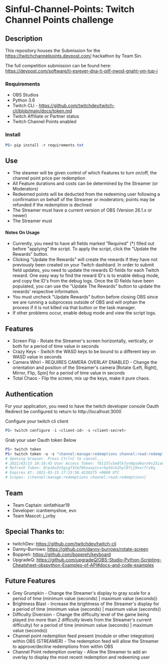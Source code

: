 # Sinful-Channel-Points: Twitch Channel Points challenge
## Description
This repository houses the Submission for the https://twitchchannelpoints.devpost.com/ hackathon by Team Sin.

The full competition submission can be found here: https://devpost.com/software/ti-esrever-dna-ti-pilf-nwod-gnaht-ym-tup-i

### Requirements 
* OBS Studios
* Python 3.6
* Twitch CLI - https://github.com/twitchdev/twitch-cli/blob/main/docs/token.md
* Twitch Affiliate or Partner status
* Twitch Channel Points enabled

### Install
```ps1
PS> pip install -r requirements.txt
```

## Use
* The steamer will be given control of which Features to turn on/off, the channel point price per redemption 
* All Feature durations and costs can be determined by the Streamer (or Moderators)
* Redeemed points will be deducted from the redeeming user following a confirmation on behalf of the Streamer or moderators; points may be refunded if the redemption is declined
* The Streamer must have a current version of OBS (Version 26.1.x or newer)
* The Streamer must 

#### Notes On Usage
* Currently, you need to have all fields marked "Required" (*) filled out before "applying" the script.  To apply the script, click the "Update the Rewards" button.
* Clicking "Update the Rewards" will create the rewards if they have not previously been created on your Twitch dashbard.  In order to submit field updates, you need to update the rewards ID fields for each Twitch reward.  One easy way to find the reward ID's is to enable debug mode, and copy the ID's from the debug logs.  Once the ID fields have been populated, you can use the "Update The Rewards" button to update the rewards' respective information.
* You must uncheck "Update Rewards" button before closing OBS since we are running a subprocess outside of OBS and will orphan the process if it is not killed via that button or the task manager. 
* If other problems occur, enable debug mode and view the script logs.

## Features
* Screen Flip - Rotate the Streamer's screen horizontally, vertically, or both for a period of time value in seconds
* Crazy Keys - Switch the WASD keys to be bound to a different key on WASD value in seconds
* Camera Whirl - REQUIRES CAMERA OVERLAY ENABLED - Change the orientation and position of the Streamer's camera [Rotate (Left, Right), Mirror, Flip, Spin] for a period of time value in seconds
* Total Chaos - Flip the screen, mix up the keys, make it pure chaos.

## Authentication
For your application, you need to have the twitch developer console Oauth Redirect be configured to return to http://localhost:3000

Configure your twitch cli client
```ps1
PS> twitch configure -i <client-id> -s <client-secret> 
```

Grab your user Oauth token
Below 
```ps1
PS> twitch token
PS> twitch token -u -s "channel:manage:redemptions channel:read:redemptions"
# Opening browser. Press Ctrl+C to cancel...
# 2021/03/15 10:16:45 User Access Token: fb115lv5e8lk7yn0gsd4arx9v25ia0 # This is the token to put in the Oauth Field
# Refresh Token: 0rpz6o3v5gsgf3tm76hxaxp1vsrhp54ck2hyl0fij9nxr7rx9q
# Expires At: 2021-03-15 17:53:58.4239375 +0000 UTC
# Scopes: [channel:manage:redemptions channel:read:redemptions]
```

## Team 
- Team Captain: sinfathisar19
- Developer: icantiemyshoe, evo
- Team Mascot: j_urby

## Special Thanks to:
- twitchDev: https://github.com/twitchdev/twitch-cli 
- Danny-Burrows: https://github.com/danny-burrows/rotate-screen
- Boppreh: https://github.com/boppreh/keyboard
- UpgradeQ: https://github.com/upgradeQ/OBS-Studio-Python-Scripting-Cheatsheet-obspython-Examples-of-API#docs-and-code-examples 

## Future Features
* Grey Grumpkin - Change the Streamer's display to gray scale for a period of time (minimum value (seconds) | maximum value (seconds))
* Brightness Blast - Increase the brightness of the Streamer's display for a period of time (minimum value (seconds) | maximum value (seconds))
* Difficulty Diversion - Change the difficulty level of the game being played (no more than 2 difficulty levels from the Streamer's current difficulty) for a period of time (minimum value (seconds) | maximum value (seconds))
* Channel point redemption feed present (module or other integration) within OBS (STREAMER) - The redemption feed will allow the Streamer to approve/decline redemptions from within OBS
* Channel Point redemption overlay - Allow the Streamer to add an overlay to display the most recent redemption and redeeming user
